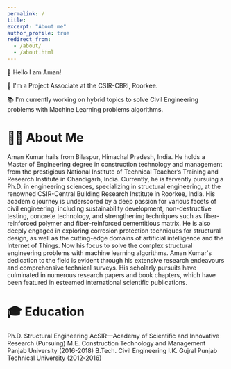 ```yaml
---
permalink: /
title: 
excerpt: "About me"
author_profile: true
redirect_from: 
  - /about/
  - /about.html
---
```


👋 Hello I am Aman!

🔬 I'm a Project Associate at the CSIR-CBRI, Roorkee.

📚 I'm currently working on hybrid topics to solve Civil Engineering problems with Machine Learning problems algorithms. 

👨‍🎓 About Me
======
Aman Kumar hails from Bilaspur, Himachal Pradesh, India. He holds a Master of Engineering degree in construction technology and management from the prestigious National Institute of Technical Teacher’s Training and Research Institute in Chandigarh, India. Currently, he is fervently pursuing a Ph.D. in engineering sciences, specializing in structural engineering, at the renowned CSIR-Central Building Research Institute in Roorkee, India. His academic journey is underscored by a deep passion for various facets of civil engineering, including sustainability development, non-destructive testing, concrete technology, and strengthening techniques such as fiber-reinforced polymer and fiber-reinforced cementitious matrix. He is also deeply engaged in exploring corrosion protection techniques for structural design, as well as the cutting-edge domains of artificial intelligence and the Internet of Things. Now his focus to solve the complex structural engineering problems with machine learning algorithms. Aman Kumar's dedication to the field is evident through his extensive research endeavours and comprehensive technical surveys. His scholarly pursuits have culminated in numerous research papers and book chapters, which have been featured in esteemed international scientific publications.

🎓 Education
======

Ph.D. Structural Engineering AcSIR—Academy of Scientific and Innovative Research (Pursuing)
M.E. Construction Technology and Management Panjab University (2016-2018)
B.Tech. Civil Engineering I.K. Gujral Punjab Technical University (2012-2016)
